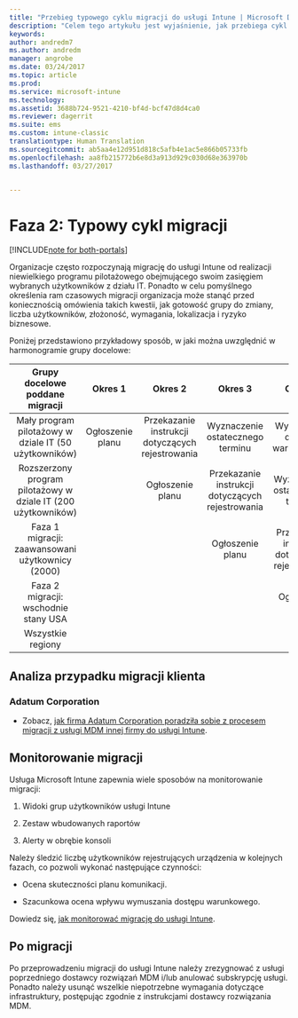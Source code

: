 ```yaml
---
title: "Przebieg typowego cyklu migracji do usługi Intune | Microsoft Docs"
description: "Celem tego artykułu jest wyjaśnienie, jak przebiega cykl migracji do usługi Intune i przedstawienie przykładowych sposobów obsługi cyklu przez klienta."
keywords: 
author: andredm7
ms.author: andredm
manager: angrobe
ms.date: 03/24/2017
ms.topic: article
ms.prod: 
ms.service: microsoft-intune
ms.technology: 
ms.assetid: 3688b724-9521-4210-bf4d-bcf47d8d4ca0
ms.reviewer: dagerrit
ms.suite: ems
ms.custom: intune-classic
translationtype: Human Translation
ms.sourcegitcommit: ab5aa4e12d951d818c5afb4e1ac5e866b05733fb
ms.openlocfilehash: aa8fb215772b6e8d3a913d929c030d68e363970b
ms.lasthandoff: 03/27/2017


---
```


# <a name="phase-2-typical-migration-cycle"></a>Faza 2: Typowy cykl migracji

[!INCLUDE[note for both-portals](../includes/note-for-both-portals.md)]

Organizacje często rozpoczynają migrację do usługi Intune od realizacji niewielkiego programu pilotażowego obejmującego swoim zasięgiem wybranych użytkowników z działu IT. Ponadto w celu pomyślnego określenia ram czasowych migracji organizacja może stanąć przed koniecznością omówienia takich kwestii, jak gotowość grupy do zmiany, liczba użytkowników, złożoność, wymagania, lokalizacja i ryzyko biznesowe.

Poniżej przedstawiono przykładowy sposób, w jaki można uwzględnić w harmonogramie grupy docelowe:

  | **Grupy docelowe poddane migracji** | **Okres 1** | **Okres 2** | **Okres 3** | **Okres 4** | **...**
|:---:|:---:|:---:|:---:|:---:|:---:|
| Mały program pilotażowy w dziale IT (50 użytkowników) | Ogłoszenie planu | Przekazanie instrukcji dotyczących rejestrowania | Wyznaczenie ostatecznego terminu | Wymuszenie dostępu warunkowego |  |                                                        
| Rozszerzony program pilotażowy w dziale IT (200 użytkowników) |  | Ogłoszenie planu | Przekazanie instrukcji dotyczących rejestrowania | Wyznaczenie ostatecznego terminu | Wymuszenie dostępu warunkowego | 
| Faza 1 migracji: zaawansowani użytkownicy (2000) |  |  | Ogłoszenie planu | Przekazanie instrukcji dotyczących rejestrowania | Wyznaczenie ostatecznego terminu | 
| Faza 2 migracji: wschodnie stany USA |  |  |  | Ogłoszenie planu | Przekazanie instrukcji dotyczących rejestrowania | 
| Wszystkie regiony |  |  |  |  | Ogłoszenie planu | 

## <a name="customer-migration-case-study"></a>Analiza przypadku migracji klienta

### <a name="adatum-corporation"></a>Adatum Corporation

- Zobacz, [jak firma Adatum Corporation poradziła sobie z procesem migracji z usługi MDM innej firmy do usługi Intune](https://gallery.technet.microsoft.com/Intune-migration-guide-893a95e3?redir=0).

## <a name="monitoring-migration"></a>Monitorowanie migracji

Usługa Microsoft Intune zapewnia wiele sposobów na monitorowanie migracji:

1.  Widoki grup użytkowników usługi Intune

2.  Zestaw wbudowanych raportów

3.  Alerty w obrębie konsoli

Należy śledzić liczbę użytkowników rejestrujących urządzenia w kolejnych fazach, co pozwoli wykonać następujące czynności:

-   Ocena skuteczności planu komunikacji.

-   Szacunkowa ocena wpływu wymuszania dostępu warunkowego.

Dowiedz się, [jak monitorować migrację do usługi Intune](https://docs.microsoft.com/intune/deploy-use/understand-microsoft-intune-operations-by-using-reports).

## <a name="post-migration"></a>Po migracji

Po przeprowadzeniu migracji do usługi Intune należy zrezygnować z usługi poprzedniego dostawcy rozwiązań MDM i/lub anulować subskrypcję usługi. Ponadto należy usunąć wszelkie niepotrzebne wymagania dotyczące infrastruktury, postępując zgodnie z instrukcjami dostawcy rozwiązania MDM.

